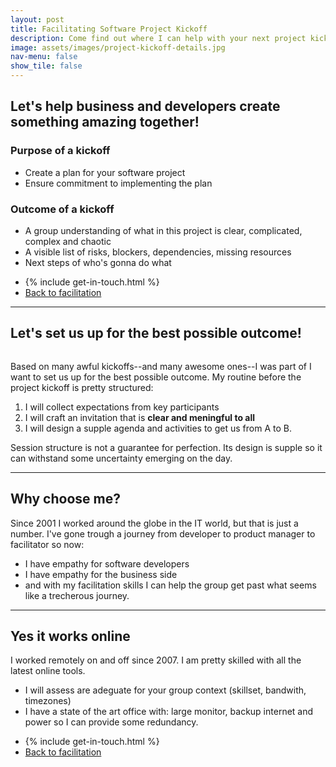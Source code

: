 ```yaml
---
layout: post
title: Facilitating Software Project Kickoff
description: Come find out where I can help with your next project kickoff
image: assets/images/project-kickoff-details.jpg
nav-menu: false
show_tile: false
---
```


<h2 id="content">Let's help business and developers create something amazing together!</h2>

<h3 id="content">Purpose of a kickoff</h3>

<ul>
        <li>Create a plan for your software project</li>
        <li>Ensure commitment to implementing the plan</li>
</ul>


<h3 id="content">Outcome of a kickoff</h3>

<ul>
        <li>A group understanding of what in this project is clear, complicated, complex and chaotic</li>
        <li>A visible list of risks, blockers, dependencies, missing resources</li>
        <li>Next steps of who's gonna do what</li>
</ul>

<ul class="actions">
    <li>{% include get-in-touch.html %}</li>
    <li><a target="_blank" href="/1-facilitation.html" class="button icon fa-search">Back to facilitation</a></li>    
</ul>

<hr class="major" />

<h2 id="content">Let's set us up for the best possible outcome!</h2>

<span class="image fit"><img src="{% link assets/images/project-kickoff-best-outcome.jpg %}" alt="" /></span>

<p>Based on many awful kickoffs--and many awesome ones--I was part of I want to set us up for the best possible outcome. My routine before the project kickoff is pretty structured:</p>

<ol>
    <li>I will collect expectations from key participants</li>    
    <li>I will craft an invitation that is <strong>clear and meningful to all</strong></li>
    <li>I will design a supple agenda and activities to get us from A to B.</li>
</ol>

<p>Session structure is not a guarantee for perfection. Its design is supple so it can withstand some uncertainty emerging on the day.</p>


<hr class="major" />

<h2 id="content">Why choose me?</h2>

<p>Since 2001 I worked around the globe in the IT world, but that is just a number. I've gone trough a journey from developer to product manager to facilitator so now:</p>
<ul>
        <li>I have empathy for software developers</li>
        <li>I have empathy for the business side</li>
        <li>and with my facilitation skills I can help the group get past what seems like a trecherous journey.</li>
</ul>

<hr class="major" />

<h2 id="content">Yes it works online</h2>

<p>I worked remotely on and off since 2007. I am pretty skilled with all the latest online tools.</p>
<ul>
        <li>I will assess are adeguate for your group context (skillset, bandwith, timezones)</li>
        <li>I have a state of the art office with: large monitor, backup internet and power so I can provide some redundancy.</li>
</ul>

<ul class="actions">
    <li>{% include get-in-touch.html %}</li>
    <li><a target="_blank" href="/1-facilitation.html" class="button icon fa-search">Back to facilitation</a></li>    
</ul>